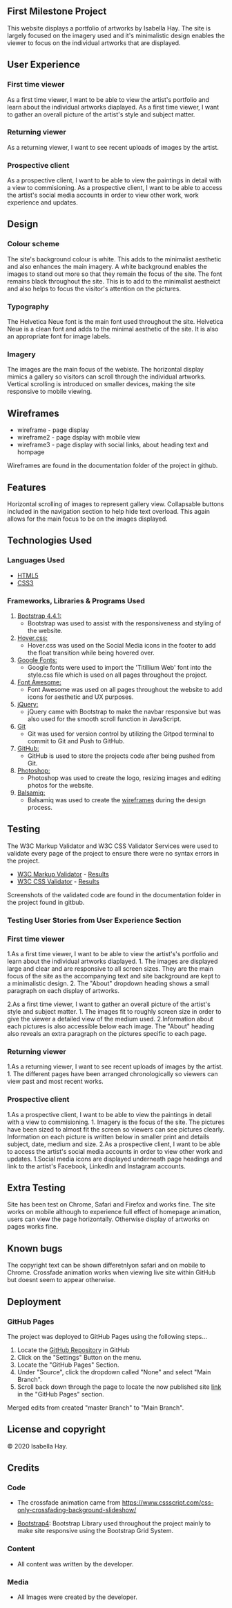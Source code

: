 ## First Milestone Project 
This website displays a portfolio of artworks by Isabella Hay. The site is largely focused on the imagery used and it's minimalistic design enables the viewer to focus on the individual artworks that are displayed.  

## User Experience

### First time viewer
As a first time viewer, I want to be able to view the artist's portfolio and learn about the individual artworks diaplayed.
As a first time viewer, I want to gather an overall picture of the artist's style and subject matter.
### Returning viewer
As a returning viewer, I want to see recent uploads of images by the artist.
### Prospective client 
As a prospective client, I want to be able to view the paintings in detail with a view to commisioning. 
As a prospective client, I want to be able to access the artist's social media accounts in order to view other work, work experience and updates. 


## Design 

### Colour scheme
The site's background colour is white. This adds to the minimalist aesthetic and also enhances the main imagery. A white background enables the images to stand out more so that they remain the focus of the site. 
The font remains black throughout the site. This is to add to the minimalist aestheict and also helps to focus the visitor's attention on the pictures.  
### Typography 
The Helvetica Neue font is the main font used throughout the site. Helvetica Neue is a clean font and adds to the minimal aesthetic of the site. It is also an appropriate font for image labels. 
### Imagery
The images are the main focus of the webiste. The horizontal display mimics a gallery so visitors can scroll through the individual artworks. Vertical scrolling is introduced on smaller devices, making the site responsive to mobile viewing. 

## Wireframes

- wireframe - page display
- wireframe2 - page dsplay with mobile view
- wireframe3 - page display with social links, about heading text and hompage 

Wireframes are found in the documentation folder of the project in github. 

## Features
Horizontal scrolling of images to represent gallery view.
Collapsable buttons included in the navigation section to help hide text overload. This again allows for the main focus to be on the images displayed. 

## Technologies Used 
### Languages Used
-   [HTML5](https://en.wikipedia.org/wiki/HTML5)
-   [CSS3](https://en.wikipedia.org/wiki/Cascading_Style_Sheets)

### Frameworks, Libraries & Programs Used

1. [Bootstrap 4.4.1:](https://getbootstrap.com/docs/4.4/getting-started/introduction/)
    - Bootstrap was used to assist with the responsiveness and styling of the website.
1. [Hover.css:](https://ianlunn.github.io/Hover/)
    - Hover.css was used on the Social Media icons in the footer to add the float transition while being hovered over.
1. [Google Fonts:](https://fonts.google.com/)
    - Google fonts were used to import the 'Titillium Web' font into the style.css file which is used on all pages throughout the project.
1. [Font Awesome:](https://fontawesome.com/)
    - Font Awesome was used on all pages throughout the website to add icons for aesthetic and UX purposes.
1. [jQuery:](https://jquery.com/)
    - jQuery came with Bootstrap to make the navbar responsive but was also used for the smooth scroll function in JavaScript.
1. [Git](https://git-scm.com/)
    - Git was used for version control by utilizing the Gitpod terminal to commit to Git and Push to GitHub.
1. [GitHub:](https://github.com/)
    - GitHub is used to store the projects code after being pushed from Git.
1. [Photoshop:](https://www.adobe.com/ie/products/photoshop.html)
    - Photoshop was used to create the logo, resizing images and editing photos for the website.
1. [Balsamiq:](https://balsamiq.com/)
    - Balsamiq was used to create the [wireframes](https://github.com/) during the design process.

## Testing

The W3C Markup Validator and W3C CSS Validator Services were used to validate every page of the project to ensure there were no syntax errors in the project.

-   [W3C Markup Validator](https://jigsaw.w3.org/css-validator/#validate_by_input) - [Results](https://github.com/)
-   [W3C CSS Validator](https://jigsaw.w3.org/css-validator/#validate_by_input) - [Results](https://github.com/)

Screenshots of the validated code are found in the documentation folder in the project found in gitbub. 

### Testing User Stories from User Experience Section
### First time viewer
1.As a first time viewer, I want to be able to view the artist's's portfolio and learn about the individual artworks diaplayed.
    1. The images are displayed large and clear and are responsive to all screen sizes. They are the main focus of the site as the accompanying text and site background are kept to a minimalistic design. 
    2. The "About" dropdown heading shows a small paragraph on each display of artworks. 

2.As a first time viewer, I want to gather an overall picture of the artist's style and subject matter.
    1. The images fit to roughly screen size in order to give the viewer a detailed view of the medium used. 
    2.Information about each pictures is also accessible below each image. The "About" heading also reveals an extra paragraph on the pictures specific to each page. 
### Returning viewer
1.As a returning viewer, I want to see recent uploads of images by the artist.
    1. The different pages have been arranged chronologically so viewers can view past and most recent works.
### Prospective client 
1.As a prospective client, I want to be able to view the paintings in detail with a view to commisioning. 
    1. Imagery is the focus of the site. The pictures have been sized to almost fit the screen so viewers can see pictures clearly. Information on each picture is written below in smaller print and details subject, date, medium and size. 
2.As a prospective client, I want to be able to access the artist's social media accounts in order to view other work and updates. 
    1.Social media icons are displayed underneath page headings and link to the artist's Facebook, LinkedIn and Instagram accounts. 

## Extra Testing
Site has been test on Chrome, Safari and Firefox and works fine. 
The site works on mobile although to experience full effect of homepage animation, users can view the page horizontally. Otherwise display of artworks on pages works fine. 

## Known bugs

The copyright text can be shown differetnlyon safari and on mobile to Chrome. 
Crossfade animation works when viewing live site within GitHub but doesnt seem to appear otherwise. 
## Deployment

### GitHub Pages

The project was deployed to GitHub Pages using the following steps...

1. Locate the [GitHub Repository](https://github.com/) in GitHub
2. Click on the "Settings" Button on the menu.
3. Locate the "GitHub Pages" Section.
4. Under "Source", click the dropdown called "None" and select "Main Branch".
6. Scroll back down through the page to locate the now published site [link](https://github.com) in the "GitHub Pages" section.

Merged edits from created "master Branch" to "Main Branch".

## License and copyright 

© 2020 Isabella Hay.

## Credits

### Code
- The crossfade animation came from https://www.cssscript.com/css-only-crossfading-background-slideshow/

- [Bootstrap4](https://getbootstrap.com/docs/4.4/getting-started/introduction/): Bootstrap Library used throughout the project mainly to make site responsive using the Bootstrap Grid System.

### Content

-   All content was written by the developer.

### Media

-   All Images were created by the developer.